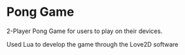 <div>
  <h1>Pong Game</h1>
  <p>2-Player Pong Game for users to play on their devices.</p>
  <p>Used Lua to develop the game through the Love2D software</p>
</div>

